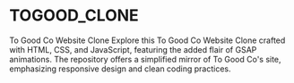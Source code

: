 # TOGOOD_CLONE
  To Good Co Website Clone Explore this To Good Co Website Clone crafted with HTML, CSS, and JavaScript, featuring the added flair of GSAP animations. The repository offers a simplified mirror of To Good Co's site, emphasizing responsive design and clean coding practices.
